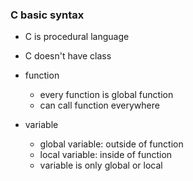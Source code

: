 ### C basic syntax
- C is procedural language
- C doesn't have class
- function
    - every function is global function
    - can call function everywhere

- variable
    - global variable: outside of function
    - local variable: inside of function
    - variable is only global or local